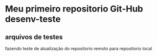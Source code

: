 # Meu primeiro repositorio Git-Hub desenv-teste
## arquivos de testes


fazendo teste de atualização do repositorio remoto para  repositorio local
